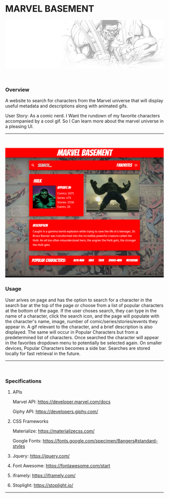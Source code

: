 # MARVEL BASEMENT

![Hulk](./assets/images/hulk.jpg)

<br>

### Overview
A website to search for characters from the Marvel universe that will display useful metadata and descriptions along with animated gifs.

User Story:
As a comic nerd.
I Want the rundown of my favorite characters accompanied by a cool gif.
So I Can learn more about the marvel universe in a pleasing UI.

<hr>
<br>

![screenshot](assets\images\MB-screenshot.png)

### Usage
User arives on page and has the option to search for a character in the search bar at the top of the page or choose from a list of popular characters at the bottom of the page. If the user choses search, they can type in the name of a character, click the search icon, and the page will populate with the character's name, image, number of comic/series/stories/events they appear in. A gif relevant to the character, and a brief description is also displayed. The same will occur in Popular Characters but from a predetermined list of characters. Once searched the character will appear in the favorites dropdown menu to potentially be selected again. On smaller devices, Popular Characters becomes a side bar. Searches are stored locally for fast retrieval in the future.


<hr>
<br>

### Specifications
1. APIs

    Marvel API: https://developer.marvel.com/docs 

    Giphy API: https://developers.giphy.com/  

2. CSS Frameworks

    Materialize: https://materializecss.com/

    Google Fonts: https://fonts.google.com/specimen/Bangers#standard-styles  

3. Jquery: https://jquery.com/ 

4. Font Awesome: https://fontawesome.com/start 

5. iframely: https://iframely.com/

6. Stoplight: https://stoplight.io/

<hr>
<br>